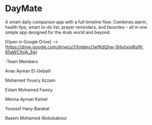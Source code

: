 # DayMate
A smart daily companion app with a full timeline flow. Combines alarm, health tips, smart to-do list, prayer reminders, and favorites – all in one simple app designed for the Arab world and beyond.

[Open in Google Drive] --> (https://drive.google.com/drive/u/1/folders/1wfKdQhw-SHuhxipRsIN-85aWCfpiA_3w)

-Team Members

Anas Ayman El-Gebaili

Mohamed Yousry Azzam

Eslam Mohamed Fawzy 

Menna Ayman Kamel

Youssef Hany Barakat

Basem Mohamed Abdulsabour

